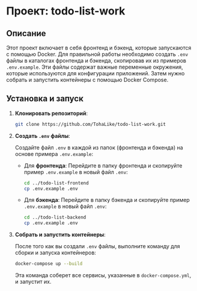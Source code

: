 # Проект: todo-list-work

## Описание

Этот проект включает в себя фронтенд и бэкенд, которые запускаются с помощью Docker. Для правильной работы необходимо создать `.env` файлы в каталогах фронтенда и бэкенда, скопировав их из примеров `.env.example`. Эти файлы содержат важные переменные окружения, которые используются для конфигурации приложений. Затем нужно собрать и запустить контейнеры с помощью Docker Compose.

## Установка и запуск

1. **Клонировать репозиторий**:

    ```bash
    git clone https://github.com/TohaLike/todo-list-work.git
    ```

2. **Создать `.env` файлы**:

    Создайте файл `.env` в каждой из папок (фронтенда и бэкенда) на основе примера `.env.example`:

    - Для **фронтенда**:
        Перейдите в папку фронтенда и скопируйте пример `.env.example` в новый файл `.env`:

        ```bash
        cd ../todo-list-frontend
        cp .env.example .env
        ```

    - Для **бэкенда**:
        Перейдите в папку бэкенда и скопируйте пример `.env.example` в новый файл `.env`:

        ```bash
        cd ../todo-list-backend
        cp .env.example .env
        ```

3. **Собрать и запустить контейнеры**:

    После того как вы создали `.env` файлы, выполните команду для сборки и запуска контейнеров:

    ```bash
    docker-compose up --build
    ```

    Эта команда соберет все сервисы, указанные в `docker-compose.yml`, и запустит их.








